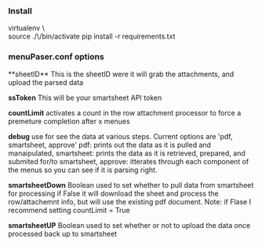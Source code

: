 <h3>Install</h3>
  virtualenv \<env\><br />
  source ./\<env\>/bin/activate
  pip install -r requirements.txt

<h3>menuPaser.conf options</h3>
  **sheetID**
      This is the sheetID were it will grab the attachments, and upload the parsed data
  
  **ssToken**
      This will be your smartsheet API token
  
  **countLimit**
      activates a count in the row attachment processor to force a premeture completion after x menues
  
  **debug**
      use for see the data at various steps.
      Current options are 'pdf, smartsheet, approve'
        pdf: prints out the data as it is pulled and manaipulated,
        smartsheet: prints the data as it is retrieved, prepared, and submited for/to smartsheet,
        approve: itterates through each component of the menus so you can see if it is parsing right.
  
  **smartsheetDown**
      Boolean used to set whether to pull data from smartsheet for processing
      if False it will download the sheet and process the row/attachemnt info, but will use the existing pdf document.
      Note: if Flase I recommend setting countLimit = True
  
  **smartsheetUP**
      Boolean used to set whether or not to upload the data once processed back up to smartsheet

